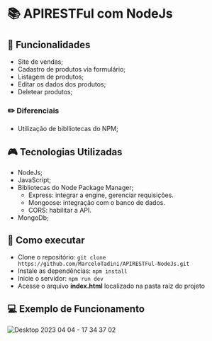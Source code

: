 # :books: APIRESTFul com NodeJs


## :mag_right: Funcionalidades 
* Site de vendas;
* Cadastro de produtos via formulário;
* Listagem de produtos;
* Editar os dados dos produtos;
* Deletear produtos;

### :pencil2: Diferenciais
* Utilização de biblliotecas do NPM;

##  :video_game: Tecnologias Utilizadas 
* NodeJs;
* JavaScript;
* Bibliotecas do Node Package Manager;
  - Express: integrar a engine, gerenciar requisições.
  - Mongoose: integração com o banco de dados.
  - CORS: habilitar a API.
* MongoDb;

## :rocket: Como executar 
* Clone o repositório:
```` git clone https://github.com/MarceloTadini/APIRESTFul-NodeJs.git ````
* Instale as dependências: ```` npm install ````
* Inicie o servidor: ```` npm run dev ````
* Acesse o arquivo **index.html** localizado na pasta raíz do projeto

## :computer: Exemplo de Funcionamento
![Desktop 2023 04 04 - 17 34 37 02](https://user-images.githubusercontent.com/57718626/229915933-0551c9c7-bb28-42cc-abe2-ed5af027e656.gif)
